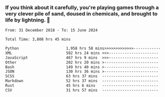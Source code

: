 ### If you think about it carefully, you're playing games through a very clever pile of sand, doused in chemicals, and brought to life by lightning.  👋


<!--START_SECTION:waka-->

```txt
From: 31 December 2018 - To: 15 June 2024

Total Time: 3,808 hrs 45 mins

Python                     1,958 hrs 58 mins>>>>>>>>>>>>>------------   51.44 %
XML                        502 hrs 24 mins >>>----------------------   13.19 %
JavaScript                 467 hrs 9 mins  >>>----------------------   12.27 %
Other                      202 hrs 20 mins >------------------------   05.31 %
Bash                       149 hrs 40 mins >------------------------   03.93 %
JSON                       130 hrs 36 mins >------------------------   03.43 %
SCSS                       63 hrs 37 mins  -------------------------   01.67 %
Markdown                   52 hrs 37 mins  -------------------------   01.38 %
Rust                       45 hrs 6 mins   -------------------------   01.18 %
CSV                        31 hrs 57 mins  -------------------------   00.84 %
```

<!--END_SECTION:waka-->
